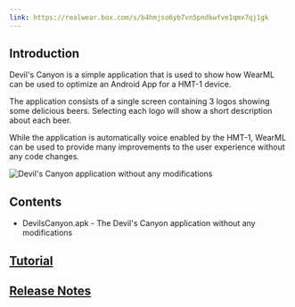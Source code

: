 ```yaml
---
link: https://realwear.box.com/s/b4hmjso6yb7vn5pndkwfve1qmx7qj1gk
---
```


## Introduction

Devil's Canyon is a simple application that is used to show how WearML can be used to optimize an Android App for a HMT-1 device.

The application consists of a single screen containing 3 logos showing some delicious beers. Selecting each logo will show a short description about each beer.

While the application is automatically voice enabled by the HMT-1, WearML can be used to provide many improvements to the user experience without any code changes.

![Devil's Canyon application without any modifications](https://realwear.github.io/Devils-Canyon/images/devilscanyon.png)

## Contents

* DevilsCanyon.apk - The Devil's Canyon application without any modifications

## [Tutorial](https://realwear.github.io/Devils-Canyon/tutorial)

## [Release Notes](https://realwear.github.io/Devils-Canyon/release-notes)
